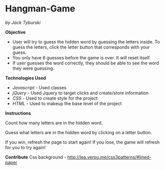 # Hangman-Game
*by Jack Tyburski*

**Objective**
<!-- Rename this section User Stories or Features and add more to describe the visual functionality as well -->
- User will try to guess the hidden word by guessing the letters inside. To guess the letters, click the letter button that corresponds with your guess.
- You only have 6 guesses before the game is over. It will reset itself.
- If user guesses the word correctly, they should be able to see the word they were guessing.

**Technologies Used**

- *Javascript* - Used classes
- *jQuery* - Used Jquery to target clicks and create/store information
- *CSS* - Used to create style for the project
- *HTML* - Used to makeup the base level of the project

**Instructions**
<!-- This section should be *Setup* Instructions on how to clone down / open the project locally -->
Count how many letters are in the hidden word.

Guess what letters are in the hidden word by clicking on a letter button.

If you win, refresh the page to start again!
If you lose, the game will refresh for you to try again!

**Contribute**
Css background - http://lea.verou.me/css3patterns/#lined-paper
